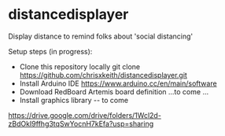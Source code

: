 # distancedisplayer
Display distance to remind folks about 'social distancing'

Setup steps (in progress):
- Clone this repository locally
git clone https://github.com/chrisxkeith/distancedisplayer.git
- Install Arduino IDE
https://www.arduino.cc/en/main/software
- Download RedBoard Artemis board definition
...to come ...
- Install graphics library
-- to come

https://drive.google.com/drive/folders/1Wcl2d-zBdOkI9ffhg3tqSwYocnH7kEfa?usp=sharing
